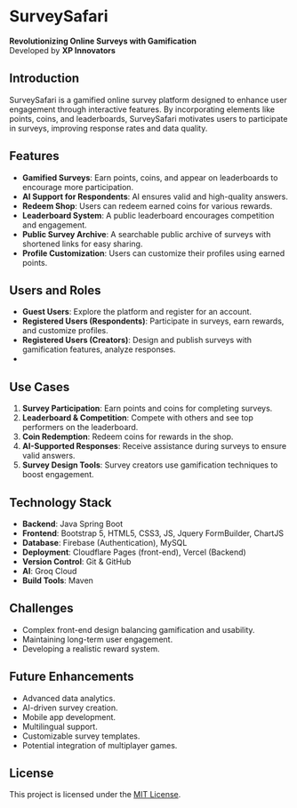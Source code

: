 # SurveySafari

**Revolutionizing Online Surveys with Gamification**  
Developed by **XP Innovators**

## Introduction
SurveySafari is a gamified online survey platform designed to enhance user engagement through interactive features. By incorporating elements like points, coins, and leaderboards, SurveySafari motivates users to participate in surveys, improving response rates and data quality.

## Features

- **Gamified Surveys**: Earn points, coins, and appear on leaderboards to encourage more participation.
- **AI Support for Respondents**: AI ensures valid and high-quality answers.
- **Redeem Shop**: Users can redeem earned coins for various rewards.
- **Leaderboard System**: A public leaderboard encourages competition and engagement.
- **Public Survey Archive**: A searchable public archive of surveys with shortened links for easy sharing.
- **Profile Customization**: Users can customize their profiles using earned points.

## Users and Roles

- **Guest Users**: Explore the platform and register for an account.
- **Registered Users (Respondents)**: Participate in surveys, earn rewards, and customize profiles.
- **Registered Users (Creators)**: Design and publish surveys with gamification features, analyze responses.
- 
## Use Cases

1. **Survey Participation**: Earn points and coins for completing surveys.
2. **Leaderboard & Competition**: Compete with others and see top performers on the leaderboard.
3. **Coin Redemption**: Redeem coins for rewards in the shop.
4. **AI-Supported Responses**: Receive assistance during surveys to ensure valid answers.
5. **Survey Design Tools**: Survey creators use gamification techniques to boost engagement.

## Technology Stack

- **Backend**: Java Spring Boot
- **Frontend**: Bootstrap 5, HTML5, CSS3, JS, Jquery FormBuilder, ChartJS
- **Database**: Firebase (Authentication), MySQL
- **Deployment**: Cloudflare Pages (front-end), Vercel (Backend)
- **Version Control**: Git & GitHub
- **AI**: Groq Cloud
- **Build Tools**: Maven

## Challenges

- Complex front-end design balancing gamification and usability.
- Maintaining long-term user engagement.
- Developing a realistic reward system.

## Future Enhancements

- Advanced data analytics.
- AI-driven survey creation.
- Mobile app development.
- Multilingual support.
- Customizable survey templates.
- Potential integration of multiplayer games.

## License
This project is licensed under the [MIT License](LICENSE).
